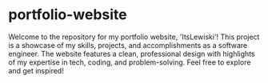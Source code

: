 # portfolio-website
Welcome to the repository for my portfolio website, 'ItsLewiski'! This project is a showcase of my skills, projects, and accomplishments as a software engineer. The website features a clean, professional design with highlights of my expertise in tech, coding, and problem-solving. Feel free to explore and get inspired!
